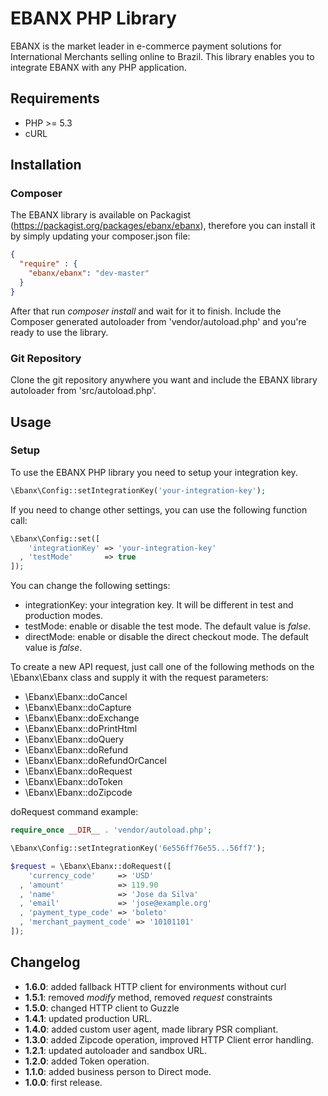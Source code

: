 # EBANX PHP Library
EBANX is the market leader in e-commerce payment solutions for International Merchants selling online to Brazil.
This library enables you to integrate EBANX with any PHP application.

## Requirements
* PHP >= 5.3
* cURL

## Installation
### Composer
The EBANX library is available on Packagist (https://packagist.org/packages/ebanx/ebanx), 
therefore you can install it by simply updating your composer.json file:

``` json
{
  "require" : {
    "ebanx/ebanx": "dev-master"
  }
}
```
After that run _composer install_ and wait for it to finish. Include the Composer
generated autoloader from 'vendor/autoload.php' and you're ready to use the library.

### Git Repository
Clone the git repository anywhere you want and include the EBANX library autoloader
from 'src/autoload.php'.

## Usage
### Setup
To use the EBANX PHP library you need to setup your integration key.
``` php
\Ebanx\Config::setIntegrationKey('your-integration-key');
```

If you need to change other settings, you can use the following function call: 
``` php
\Ebanx\Config::set([
    'integrationKey' => 'your-integration-key'
  , 'testMode'       => true
]);
```

You can change the following settings:
* integrationKey: your integration key. It will be different in test and production modes.
* testMode: enable or disable the test mode. The default value is _false_.
* directMode: enable or disable the direct checkout mode. The default value is _false_.

To create a new API request, just call one of the following methods on the \Ebanx\Ebanx
class and supply it with the request parameters:
* \Ebanx\Ebanx::doCancel
* \Ebanx\Ebanx::doCapture
* \Ebanx\Ebanx::doExchange
* \Ebanx\Ebanx::doPrintHtml
* \Ebanx\Ebanx::doQuery
* \Ebanx\Ebanx::doRefund
* \Ebanx\Ebanx::doRefundOrCancel
* \Ebanx\Ebanx::doRequest
* \Ebanx\Ebanx::doToken
* \Ebanx\Ebanx::doZipcode

doRequest command example:
``` php
require_once __DIR__ . 'vendor/autoload.php';

\Ebanx\Config::setIntegrationKey('6e556ff76e55...56ff7');

$request = \Ebanx\Ebanx::doRequest([
    'currency_code'     => 'USD'
  , 'amount'            => 119.90
  , 'name'              => 'Jose da Silva'
  , 'email'             => 'jose@example.org'
  , 'payment_type_code' => 'boleto'
  , 'merchant_payment_code' => '10101101'
]);
```

## Changelog
* **1.6.0**: added fallback HTTP client for environments without curl
* **1.5.1**: removed _modify_ method, removed _request_ constraints
* **1.5.0**: changed HTTP client to Guzzle
* **1.4.1**: updated production URL.
* **1.4.0**: added custom user agent, made library PSR compliant.
* **1.3.0**: added Zipcode operation, improved HTTP Client error handling.
* **1.2.1**: updated autoloader and sandbox URL.
* **1.2.0**: added Token operation.
* **1.1.0**: added business person to Direct mode.
* **1.0.0**: first release.
